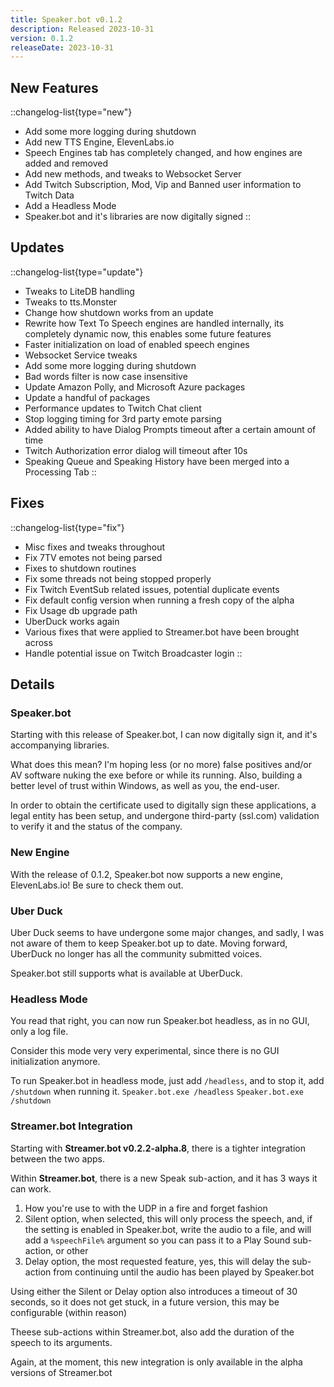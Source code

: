 ```yaml
---
title: Speaker.bot v0.1.2
description: Released 2023-10-31
version: 0.1.2
releaseDate: 2023-10-31
---
```


## New Features
::changelog-list{type="new"}
* Add some more logging during shutdown
* Add new TTS Engine, ElevenLabs.io
* Speech Engines tab has completely changed, and how engines are added and removed
* Add new methods, and tweaks to Websocket Server
* Add Twitch Subscription, Mod, Vip and Banned user information to Twitch Data
* Add a Headless Mode
* Speaker.bot and it's libraries are now digitally signed
::

## Updates
::changelog-list{type="update"}
* Tweaks to LiteDB handling
* Tweaks to tts.Monster
* Change how shutdown works from an update
* Rewrite how Text To Speech engines are handled internally, its completely dynamic now, this enables some future features
* Faster initialization on load of enabled speech engines
* Websocket Service tweaks
* Add some more logging during shutdown
* Bad words filter is now case insensitive
* Update Amazon Polly, and Microsoft Azure packages
* Update a handful of packages
* Performance updates to Twitch Chat client
* Stop logging timing for 3rd party emote parsing
* Added ability to have Dialog Prompts timeout after a certain amount of time
* Twitch Authorization error dialog will timeout after 10s
* Speaking Queue and Speaking History have been merged into a Processing Tab
::

## Fixes
::changelog-list{type="fix"}
* Misc fixes and tweaks throughout
* Fix 7TV emotes not being parsed
* Fixes to shutdown routines
* Fix some threads not being stopped properly
* Fix Twitch EventSub related issues, potential duplicate events
* Fix default config version when running a fresh copy of the alpha
* Fix Usage db upgrade path
* UberDuck works again
* Various fixes that were applied to Streamer.bot have been brought across
* Handle potential issue on Twitch Broadcaster login
::

## Details
### Speaker.bot
Starting with this release of Speaker.bot, I can now digitally sign it, and it's accompanying libraries.

What does this mean? I'm hoping less (or no more) false positives and/or AV software nuking the exe before or while its running. Also, building a better level of trust within Windows, as well as you, the end-user.

In order to obtain the certificate used to digitally sign these applications, a legal entity has been setup, and undergone third-party (ssl.com) validation to verify it and the status of the company.

### New Engine
With the release of 0.1.2, Speaker.bot now supports a new engine, ElevenLabs.io!  Be sure to check them out.

### Uber Duck
Uber Duck seems to have undergone some major changes, and sadly, I was not aware of them to keep Speaker.bot up to date.  Moving forward, UberDuck no longer has all the community submitted voices.

Speaker.bot still supports what is available at UberDuck.

### Headless Mode
You read that right, you can now run Speaker.bot headless, as in no GUI, only a log file.

Consider this mode very very experimental, since there is no GUI initialization anymore.

To run Speaker.bot in headless mode, just add `/headless`, and to stop it, add `/shutdown` when running it.
`Speaker.bot.exe /headless`
`Speaker.bot.exe /shutdown`

### Streamer.bot Integration
Starting with **Streamer.bot v0.2.2-alpha.8**, there is a tighter integration between the two apps.

Within **Streamer.bot**, there is a new Speak sub-action, and it has 3 ways it can work.

1. How you're use to with the UDP in a fire and forget fashion
2. Silent option, when selected, this will only process the speech, and, if the setting is enabled in Speaker.bot, write the audio to a file, and will add a `%speechFile%` argument so you can pass it to a Play Sound sub-action, or other
3. Delay option, the most requested feature, yes, this will delay the sub-action from continuing until the audio has been played by Speaker.bot

Using either the Silent or Delay option also introduces a timeout of 30 seconds, so it does not get stuck, in a future version, this may be configurable (within reason)

Theese sub-actions within Streamer.bot, also add the duration of the speech to its arguments.

Again, at the moment, this new integration is only available in the alpha versions of Streamer.bot
